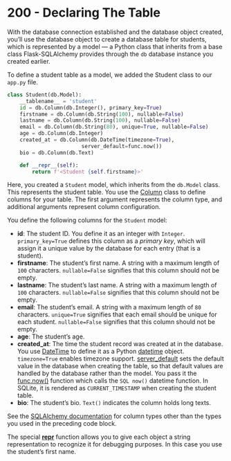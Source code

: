 # 200 - Declaring The Table

With the database connection established and the database object created, you’ll use the database object to create a database table for students, which is represented by a model — a Python class that inherits from a base class Flask-SQLAlchemy provides through the ```db``` database instance you created earlier. 

To define a student table as a model, we added the Student class to our ```app.py``` file.

```python title="app.py"
class Student(db.Model):
    __tablename__ = 'student'
    id = db.Column(db.Integer(), primary_key=True)
    firstname = db.Column(db.String(100), nullable=False)
    lastname = db.Column(db.String(100), nullable=False)
    email = db.Column(db.String(80), unique=True, nullable=False)
    age = db.Column(db.Integer)
    created_at = db.Column(db.DateTime(timezone=True),
                        server_default=func.now())
    bio = db.Column(db.Text)

    def __repr__(self):
        return f'<Student {self.firstname}>'
```

Here, you created a ```Student``` model, which inherits from the ```db.Model``` class. This represents the student table. You use the [Column](https://docs.sqlalchemy.org/en/14/core/metadata.html#sqlalchemy.schema.Column) class to define columns for your table. The first argument represents the column type, and additional arguments represent column configuration.

You define the following columns for the ```Student``` model:

- **id**: The student ID. You define it as an integer with ```Integer```. ```primary_key=True``` defines this column as a *primary key*, which will assign it a unique value by the database for each entry (that is a student).
- **firstname**: The student’s first name. A string with a maximum length of ```100``` characters. ```nullable=False``` signifies that this column should not be empty.
- **lastname**: The student’s last name. A string with a maximum length of ```100``` characters. ```nullable=False``` signifies that this column should not be empty.
- **email**: The student’s email. A string with a maximum length of ```80``` characters. ```unique=True``` signifies that each email should be unique for each student. ```nullable=False``` signifies that this column should not be empty.
- **age**: The student’s age.
- **created_at**: The time the student record was created at in the database. You use [DateTime](https://docs.sqlalchemy.org/en/14/core/type_basics.html#sqlalchemy.types.DateTime) to define it as a Python [datetime](https://docs.python.org/3/library/datetime.html#datetime.datetime) object. ```timezone=True``` enables timezone support. [server_default](https://docs.sqlalchemy.org/en/14/core/defaults.html#server-invoked-ddl-explicit-default-expressions) sets the default value in the database when creating the table, so that default values are handled by the database rather than the model. You pass it the [func.now()](https://docs.sqlalchemy.org/en/14/core/functions.html#sqlalchemy.sql.functions.now) function which calls the ```SQL now()``` datetime function. In SQLite, it is rendered as ```CURRENT_TIMESTAMP``` when creating the student table.
- **bio**: The student’s bio. ```Text()``` indicates the column holds long texts.

See the [SQLAlchemy documentation](https://docs.sqlalchemy.org/en/14/core/type_basics.html) for column types other than the types you used in the preceding code block.

The special [__repr__](https://docs.python.org/3/reference/datamodel.html#object.__repr__) function allows you to give each object a string representation to recognize it for debugging purposes. In this case you use the student’s first name.